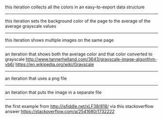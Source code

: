 this iteration collects all the colors in an easy-to-export data structure

---

this iteration sets the background color of the page to the average of the average grayscale values

---

this iteration shows multiple images on the same page

---

an iteration that shows both the average color and that color converted to grayscale
http://www.tannerhelland.com/3643/grayscale-image-algorithm-vb6/
https://en.wikipedia.org/wiki/Grayscale

---

an iteration that uses a png file

---

an iteration that puts the image in a separate file

---

the first example from http://jsfiddle.net/xLF38/818/ via this stackoverflow answer https://stackoverflow.com/a/2541680/1732222